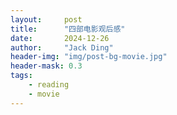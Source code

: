 ```yaml
---
layout:     post
title:      "四部电影观后感"
date:       2024-12-26
author:     "Jack Ding"
header-img: "img/post-bg-movie.jpg"
header-mask: 0.3
tags:
    - reading
    - movie
---
```



